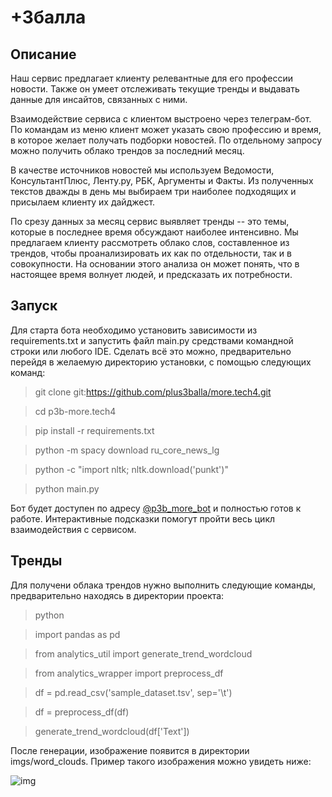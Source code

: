# +3балла

## Описание

Наш сервис предлагает клиенту релевантные для его профессии новости.
Также он умеет отслеживать текущие тренды и выдавать данные для инсайтов,
связанных с ними.

Взаимодействие сервиса с клиентом выстроено через телеграм-бот. По командам из
меню клиент может указать свою профессию и время, в которое желает получать
подборки новостей. По отдельному запросу можно получить облако трендов
за последний месяц.

В качестве источников новостей мы используем Ведомости, КонсультантПлюс,
Ленту.ру, РБК, Аргументы и Факты. Из полученных текстов дважды в день мы
выбираем три наиболее подходящих и присылаем клиенту их дайджест. 

По срезу данных за месяц сервис выявляет тренды -- это темы, которые
в последнее время обсуждают наиболее интенсивно. Мы предлагаем клиенту
рассмотреть облако слов, составленное из трендов, чтобы проанализировать их
как по отдельности, так и в совокупности. На основании этого анализа он может
понять, что в настоящее время волнует людей, и предсказать их потребности.

## Запуск

Для старта бота необходимо установить зависимости из requirements.txt и
запустить файл main.py средствами командной строки или любого IDE.
Сделать всё это можно, предварительно перейдя в желаемую директорию установки,
с помощью следующих команд:

> git clone git:https://github.com/plus3balla/more.tech4.git

> cd p3b-more.tech4

> pip install -r requirements.txt

> python -m spacy download ru_core_news_lg

> python -c "import nltk; nltk.download('punkt')"

> python main.py

Бот будет доступен по адресу [@p3b_more_bot](https://t.me/p3b_more_bot) и
полностью готов к работе. Интерактивные подсказки помогут пройти весь цикл
взаимодействия с сервисом.

## Тренды

Для получени облака трендов нужно выполнить следующие команды, предварительно
находясь в директории проекта:

> python

> import pandas as pd

> from analytics_util import generate_trend_wordcloud

> from analytics_wrapper import preprocess_df

> df = pd.read_csv('sample_dataset.tsv', sep='\t')

> df = preprocess_df(df)

> generate_trend_wordcloud(df['Text'])

После генерации, изображение появится в директории imgs/word_clouds. Пример
такого изображения можно увидеть ниже:

![img](https://github.com/plus3balla/more.tech4/blob/hackathon/imgs/word_clouds/example.jpg)